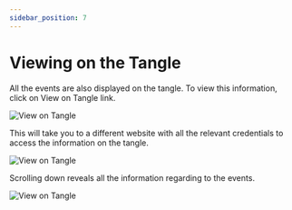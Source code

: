 ```yaml
---
sidebar_position: 7
---
```


# Viewing on the Tangle

All the events are also displayed on the tangle. To view this information, click on View on Tangle link.


![View on Tangle](/img/userGuide/clickviewtangle.png)

This will take you to a different website with all the relevant credentials to access the information on the tangle.

![View on Tangle](/img/userGuide/MamCredentials.png)

Scrolling down reveals all the information regarding to the events.

![View on Tangle](/img/userGuide/tangleview.png)
